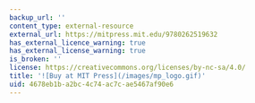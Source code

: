 ```yaml
---
backup_url: ''
content_type: external-resource
external_url: https://mitpress.mit.edu/9780262519632
has_external_licence_warning: true
has_external_license_warning: true
is_broken: ''
license: https://creativecommons.org/licenses/by-nc-sa/4.0/
title: '![Buy at MIT Press](/images/mp_logo.gif)'
uid: 4678eb1b-a2bc-4c74-ac7c-ae5467af90e6
---
```

